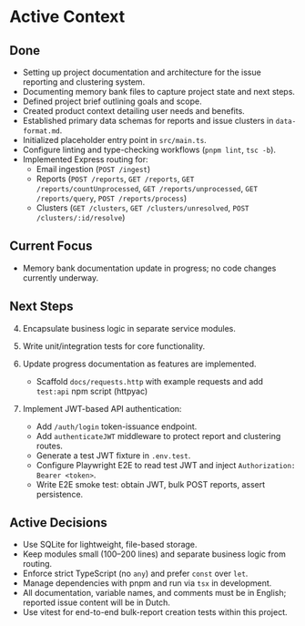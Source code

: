 # Active Context

## Done

- Setting up project documentation and architecture for the issue reporting and clustering system.
- Documenting memory bank files to capture project state and next steps.
- Defined project brief outlining goals and scope.
- Created product context detailing user needs and benefits.
- Established primary data schemas for reports and issue clusters in `data-format.md`.
- Initialized placeholder entry point in `src/main.ts`.
- Configure linting and type-checking workflows (`pnpm lint`, `tsc -b`).
- Implemented Express routing for:
  - Email ingestion (`POST /ingest`)
  - Reports (`POST /reports`, `GET /reports`, `GET /reports/countUnprocessed`, `GET /reports/unprocessed`, `GET /reports/query`, `POST /reports/process`)
  - Clusters (`GET /clusters`, `GET /clusters/unresolved`, `POST /clusters/:id/resolve`)

## Current Focus
- Memory bank documentation update in progress; no code changes currently underway.

## Next Steps
4. Encapsulate business logic in separate service modules.
6. Write unit/integration tests for core functionality.
7. Update progress documentation as features are implemented.
   - Scaffold `docs/requests.http` with example requests and add `test:api` npm script (httpyac)

8. Implement JWT-based API authentication:
   - Add `/auth/login` token-issuance endpoint.
   - Add `authenticateJWT` middleware to protect report and clustering routes.
   - Generate a test JWT fixture in `.env.test`.
   - Configure Playwright E2E to read test JWT and inject `Authorization: Bearer <token>`.
   - Write E2E smoke test: obtain JWT, bulk POST reports, assert persistence.

## Active Decisions

- Use SQLite for lightweight, file-based storage.
- Keep modules small (100–200 lines) and separate business logic from routing.
- Enforce strict TypeScript (no `any`) and prefer `const` over `let`.
- Manage dependencies with pnpm and run via `tsx` in development.
- All documentation, variable names, and comments must be in English; reported issue content will be in Dutch.
- Use vitest for end-to-end bulk-report creation tests within this project.
